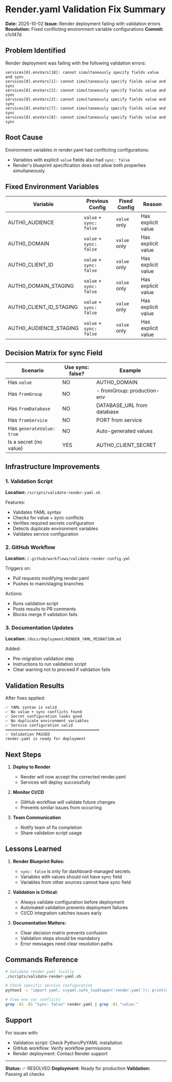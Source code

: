 # Render.yaml Validation Fix Summary

**Date:** 2025-10-02
**Issue:** Render deployment failing with validation errors
**Resolution:** Fixed conflicting environment variable configurations
**Commit:** c1cf47d

## Problem Identified

Render deployment was failing with the following validation errors:
```
services[0].envVars[10]: cannot simultaneously specify fields value and sync
services[0].envVars[1]: cannot simultaneously specify fields value and sync
services[0].envVars[2]: cannot simultaneously specify fields value and sync
services[0].envVars[3]: cannot simultaneously specify fields value and sync
services[0].envVars[7]: cannot simultaneously specify fields value and sync
services[0].envVars[8]: cannot simultaneously specify fields value and sync
```

## Root Cause

Environment variables in render.yaml had conflicting configurations:
- Variables with explicit `value` fields also had `sync: false`
- Render's blueprint specification does not allow both properties simultaneously

## Fixed Environment Variables

| Variable | Previous Config | Fixed Config | Reason |
|----------|----------------|--------------|--------|
| AUTH0_AUDIENCE | `value` + `sync: false` | `value` only | Has explicit value |
| AUTH0_DOMAIN | `value` + `sync: false` | `value` only | Has explicit value |
| AUTH0_CLIENT_ID | `value` + `sync: false` | `value` only | Has explicit value |
| AUTH0_DOMAIN_STAGING | `value` + `sync: false` | `value` only | Has explicit value |
| AUTH0_CLIENT_ID_STAGING | `value` + `sync: false` | `value` only | Has explicit value |
| AUTH0_AUDIENCE_STAGING | `value` + `sync: false` | `value` only | Has explicit value |

## Decision Matrix for sync Field

| Scenario | Use sync: false? | Example |
|----------|-----------------|---------|
| Has `value` | NO | AUTH0_DOMAIN |
| Has `fromGroup` | NO | - fromGroup: production-env |
| Has `fromDatabase` | NO | DATABASE_URL from database |
| Has `fromService` | NO | PORT from service |
| Has `generateValue: true` | NO | Auto-generated values |
| Is a secret (no value) | YES | AUTH0_CLIENT_SECRET |

## Infrastructure Improvements

### 1. Validation Script
**Location:** `/scripts/validate-render-yaml.sh`

Features:
- Validates YAML syntax
- Checks for value + sync conflicts
- Verifies required secrets configuration
- Detects duplicate environment variables
- Validates service configuration

### 2. GitHub Workflow
**Location:** `/.github/workflows/validate-render-config.yml`

Triggers on:
- Pull requests modifying render.yaml
- Pushes to main/staging branches

Actions:
- Runs validation script
- Posts results to PR comments
- Blocks merge if validation fails

### 3. Documentation Updates
**Location:** `/docs/deployment/RENDER_YAML_MIGRATION.md`

Added:
- Pre-migration validation step
- Instructions to run validation script
- Clear warning not to proceed if validation fails

## Validation Results

After fixes applied:
```
✅ YAML syntax is valid
✅ No value + sync conflicts found
✅ Secret configuration looks good
✅ No duplicate environment variables
✅ Service configuration valid
=========================================
✅ Validation PASSED
render.yaml is ready for deployment
```

## Next Steps

1. **Deploy to Render**
   - Render will now accept the corrected render.yaml
   - Services will deploy successfully

2. **Monitor CI/CD**
   - GitHub workflow will validate future changes
   - Prevents similar issues from occurring

3. **Team Communication**
   - Notify team of fix completion
   - Share validation script usage

## Lessons Learned

1. **Render Blueprint Rules:**
   - `sync: false` is only for dashboard-managed secrets
   - Variables with values should not have sync field
   - Variables from other sources cannot have sync field

2. **Validation is Critical:**
   - Always validate configuration before deployment
   - Automated validation prevents deployment failures
   - CI/CD integration catches issues early

3. **Documentation Matters:**
   - Clear decision matrix prevents confusion
   - Validation steps should be mandatory
   - Error messages need clear resolution paths

## Commands Reference

```bash
# Validate render.yaml locally
./scripts/validate-render-yaml.sh

# Check specific service configuration
python3 -c "import yaml; c=yaml.safe_load(open('render.yaml')); print(c['services'][0]['name'])"

# View env var conflicts
grep -A1 -B1 "sync: false" render.yaml | grep -B1 "value:"
```

## Support

For issues with:
- Validation script: Check Python/PyYAML installation
- GitHub workflow: Verify workflow permissions
- Render deployment: Contact Render support

---

**Status:** ✅ RESOLVED
**Deployment:** Ready for production
**Validation:** Passing all checks